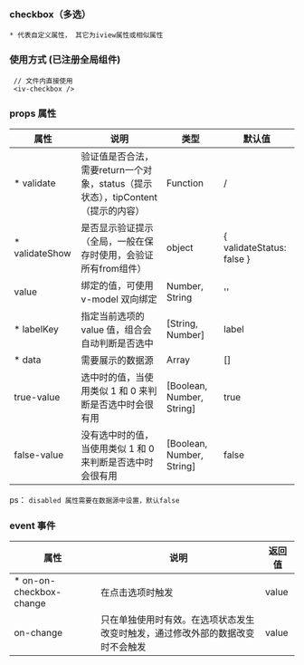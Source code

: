 ### checkbox（多选）
`* 代表自定义属性， 其它为iview属性或相似属性`

### 使用方式 (已注册全局组件)
```
 // 文件内直接使用
 <iv-checkbox />
```
### props 属性
| 属性  |  说明  | 类型  | 默认值  |
| ------------ | ------------ | ------------ | ------------ |
| * validate  |  验证值是否合法，需要return一个对象，status（提示状态），tipContent（提示的内容）	  | Function  |  /  |
| * validateShow  |  是否显示验证提示（全局，一般在保存时使用，会验证所有from组件）	  | object  |  { validateStatus: false }  |
| value  |  绑定的值，可使用 v-model 双向绑定  | Number, String  |  ''  |
| * labelKey  |  指定当前选项的 value 值，组合会自动判断是否选中  | [String, Number]  |  label  |
|  * data | 需要展示的数据源	  | Array  |  []  |
|  true-value |选中时的值，当使用类似 1 和 0 来判断是否选中时会很有用  | [Boolean, Number, String]  |  true  |
|  false-value | 没有选中时的值，当使用类似 1 和 0 来判断是否选中时会很有用  | [Boolean, Number, String]  |  false  |

ps： `disabled 属性需要在数据源中设置，默认false`

### event 事件
| 属性  |  说明  | 返回值  |
| ------------ | ------------ | ------------ |
| * on-on-checkbox-change | 在点击选项时触发  |  value | 
| on-change | 只在单独使用时有效。在选项状态发生改变时触发，通过修改外部的数据改变时不会触发  |  value |
